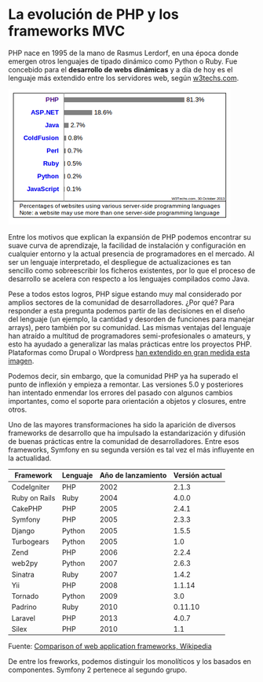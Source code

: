 # La evolución de PHP y los frameworks MVC

PHP nace en 1995 de la mano de Rasmus Lerdorf, en una época donde emergen otros lenguajes de tipado dinámico como Python o Ruby. Fue concebido para el **desarrollo de webs dinámicas** y a día de hoy es el lenguaje más extendido entre los servidores web, según [w3techs.com](http://w3techs.com).

![Lenguajes más usados por servidores web](lenguajes-mas-usados.png "Lenguajes más usados por servidores web")

Entre los motivos que explican la expansión de PHP podemos encontrar su suave curva de aprendizaje, la facilidad de instalación y configuración en cualquier entorno y la actual presencia de programadores en el mercado. Al ser un lenguaje interpretado, el despliegue de actualizaciones es tan sencillo como sobreescribir los ficheros existentes, por lo que el proceso de desarrollo se acelera con respecto a los lenguajes compilados como Java.

Pese a todos estos logros, PHP sigue estando muy mal considerado por amplios sectores de la comunidad de desarrolladores. ¿Por qué? Para responder a esta pregunta podemos partir de las decisiones en el diseño del lenguaje (un ejemplo, la cantidad y desorden de funciones para manejar arrays), pero también por su comunidad. Las mismas ventajas del lenguaje han atraído a multitud de programadores semi-profesionales o amateurs, y esto ha ayudado a generalizar las malas prácticas entre los proyectos PHP. Plataformas como Drupal o Wordpress [han extendido en gran medida esta imagen](https://api.drupal.org/api/drupal/modules%21user%21user.module/function/user_save/7).

Podemos decir, sin embargo, que la comunidad PHP ya ha superado el punto de inflexión y empieza a remontar. Las versiones 5.0 y posteriores han intentado enmendar los errores del pasado con algunos cambios importantes, como el soporte para orientación a objetos y closures, entre otros.

Uno de las mayores transformaciones ha sido la aparición de diversos frameworks de desarrollo que ha impulsado la estandarización y difusión de buenas prácticas entre la comunidad de desarrolladores. Entre esos frameworks, Symfony en su segunda versión es tal vez el más influyente en la actualidad.


| Framework   | Lenguaje  | Año de lanzamiento | Versión actual |
|-------------|-----------|--------------------|----------------|
| CodeIgniter |      PHP  |               2002 |    2.1.3       |
| Ruby on Rails |   Ruby  |               2004 |    4.0.0       |
| CakePHP     |      PHP  |               2005 |    2.4.1       |
| Symfony     |      PHP  |               2005 |    2.3.3       |
| Django      |   Python  |               2005 |    1.5.5       |
| Turbogears  |   Python  |               2005 |    1.0         |
| Zend        |      PHP  |               2006 |    2.2.4       |
| web2py      |   Python  |               2007 |    2.6.3       |
| Sinatra     |     Ruby  |               2007 |    1.4.2       |
| Yii         |      PHP  |               2008 |    1.1.14      |
| Tornado     |   Python  |               2009 |    3.0         |
| Padrino     |     Ruby  |               2010 |    0.11.10     |
| Laravel     |      PHP  |               2013 |    4.0.7       |
| Silex       |      PHP  |               2010 |    1.1         |


Fuente: [Comparison of web application frameworks, Wikipedia](http://en.wikipedia.org/wiki/Comparison_of_web_application_frameworks)

De entre los freworks, podemos distinguir los monolíticos y los basados en componentes. Symfony 2 pertenece al segundo grupo.
